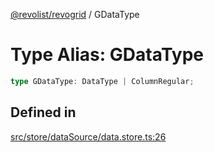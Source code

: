 [@revolist/revogrid](README.md) / GDataType

# Type Alias: GDataType

```ts
type GDataType: DataType | ColumnRegular;
```

## Defined in

[src/store/dataSource/data.store.ts:26](https://github.com/revolist/revogrid/blob/684eab34b16e993178d736466d35507eda9850cd/src/store/dataSource/data.store.ts#L26)
